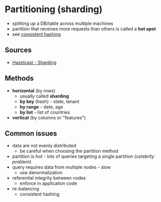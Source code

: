 # Partitioning (sharding)
- splitting up a DB/table across multiple machines
- partition that receives more requests than others is called a **hot spot**
- see [consistent hashing](patterns/consistent-hashing.md)

## Sources
- [Hazelcast - Sharding](https://hazelcast.com/glossary/sharding/)

## Methods
- **horizontal** (by rows)
    - usually called **sharding**
    - **by key** (hash) - state, tenant
    - **by range** - date, age
    - **by list** - list of countries
- **vertical** (by columns or "features")

## Common issues
- data are not evenly distributed
    - be careful when choosing the partition method
- partition is hot - lots of queries targeting a single partition (_celebrity problem_)
- query requires data from multiple nodes - slow
    - use denormalization
- referential integrity between nodes
    - enforce in application code
- re-balancing
    - consistent hashing
